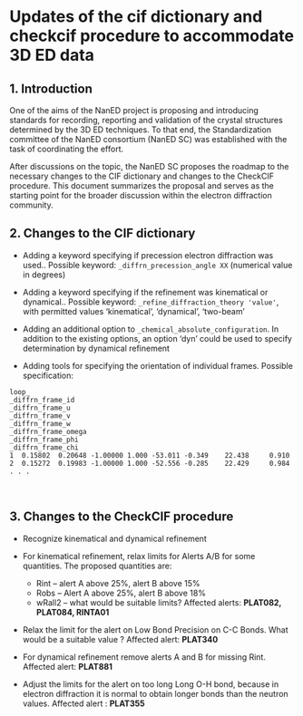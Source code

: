 # Updates of the cif dictionary and checkcif procedure to accommodate 3D ED data

## 1.	Introduction

One of the aims of the NanED project is proposing and introducing standards for recording, reporting and validation of the crystal structures determined by the 3D ED techniques. To that end, the Standardization committee of the NanED consortium (NanED SC) was established with the task of coordinating the effort. 

After discussions on the topic, the NanED SC proposes the roadmap to the necessary changes to the CIF dictionary and changes to the CheckCIF procedure. This document summarizes the proposal and serves as the starting point for the broader discussion within the electron diffraction community.

## 2.	Changes to the CIF dictionary

*	Adding a keyword specifying if precession electron diffraction was used..
Possible keyword: `_diffrn_precession_angle XX` (numerical value in degrees)

*	Adding a keyword specifying if the refinement was kinematical or dynamical..
Possible keyword: `_refine_diffraction_theory 'value'`, with permitted values ‘kinematical’, ‘dynamical’, ‘two-beam’

*	Adding an additional option to `_chemical_absolute_configuration`. In addition to the existing options, an option ‘dyn’ could be used to specify determination by dynamical refinement

*	Adding tools for specifying the orientation of individual frames. Possible specification:

```
loop_
_diffrn_frame_id
_diffrn_frame_u
_diffrn_frame_v
_diffrn_frame_w
_diffrn_frame_omega
_diffrn_frame_phi
_diffrn_frame_chi
1  0.15802  0.20648 -1.00000 1.000 -53.011 -0.349    22.438     0.910
2  0.15272  0.19983 -1.00000 1.000 -52.556 -0.285    22.429     0.984
. . .
```
 
## 3.	Changes to the CheckCIF procedure

* Recognize kinematical and dynamical refinement
* For kinematical refinement, relax limits for Alerts A/B for some quantities. The proposed quantities are:
    * Rint – alert A above 25%, alert B above 15%
    * Robs – Alert A above 25%, alert B above 18%
    * wRall2 – what would be suitable limits?
Affected alerts: **PLAT082, PLAT084, RINTA01**
*	Relax the limit for the alert on Low Bond Precision on C-C Bonds. What would be a suitable value ? Affected alert: **PLAT340**

*	For dynamical refinement remove alerts A and B for missing Rint. Affected alert: **PLAT881**

*	Adjust the limits for the alert on too long Long O-H bond, because in electron diffraction it is normal to obtain longer bonds than the neutron values. Affected alert : **PLAT355**


